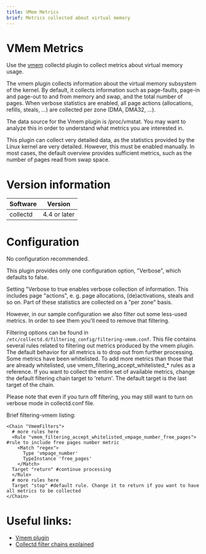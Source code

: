 ```yaml
---
title: VMem Metrics
brief: Metrics collected about virtual memory
---
```

# VMem Metrics

Use the [vmem](https://collectd.org/wiki/index.php/Plugin:vmem) collectd plugin to collect metrics about virtual memory usage.

The vmem plugin collects information about the virtual memory subsystem of the kernel. By default, it collects information such as page-faults, page-in and page-out to and from memory and swap, and the total number of pages. When verbose statistics are enabled, all page actions (allocations, refills, steals, …) are collected per zone (DMA, DMA32, …).

The data source for the Vmem plugin is /proc/vmstat. You may want to analyze this in order to understand what metrics you are interested in.

This plugin can collect very detailed data, as the statistics provided by the Linux kernel are very detailed. However, this must be enabled manually. In most cases, the default overview provides sufficient metrics, such as the number of pages read from swap space.

# Version information

| Software           | Version               |
|--------------------|-----------------------|
| collectd           |  4.4 or later         |


# Configuration
No configuration recommended.

This plugin provides only one configuration option, "Verbose", which defaults to false.

Setting "Verbose to true enables verbose collection of information. This includes page "actions", e. g. page allocations, (de)activations, steals and so on. Part of these statistics are collected on a "per zone" basis.

However, in our sample configuration we also filter out some less-used metrics. In order to see them you'll need to remove that filtering.

Filtering options can be found in `/etc/collectd.d/filtering_config/filtering-vmem.conf`. This file contains several rules related to filtering out metrics produced by the vmem plugin. The default behavior for all metrics is to drop  out from further processing. Some metrics have been whitelisted. To add more metrics than those that are already whitelisted, use vmem_filtering_accept_whitelisted_* rules as a reference. If you want to collect the entire set of available metrics, change the default filtering chain target to 'return'. The default target is the last target of the chain. 

Please note that even if you turn off filtering, you may still want to turn on verbose mode in collectd.conf file.

Brief filtering-vmem listing:

```
<Chain "VmemFilters">
  # more rules here
  <Rule "vmem_filtering_accept_whitelisted_vmpage_number_free_pages"> #rule to include free pages number metric
    <Match "regex">
      Type 'vmpage_number'
      TypeInstance 'free_pages'
    </Match>
  Target "return" #continue processing
  </Rule>
  # more rules here
  Target "stop" #default rule. Change it to return if you want to have all metrics to be collected
</Chain>

```


# Useful links:
* [Vmem plugin](https://collectd.org/wiki/index.php/Plugin:vmem)
* [Collectd filter chains explained](http://manpages.ubuntu.com/manpages/precise/en/man5/collectd.conf.5.html#contenttoc6)
